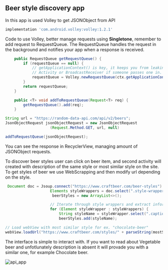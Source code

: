 ## Beer style discovery app

In this app is used Volley to get JSONObject from API

```gradle
implementation 'com.android.volley:volley:1.2.1'
```
Code to use Volley, better manage requests using **Singletone**, remember to add request to RequestQueue. The RequestQueue handles the request in the background and notifies your app when a response is received.
```java
    public RequestQueue getRequestQueue() {
        if (requestQueue == null) {
            // getApplicationContext() is key, it keeps you from leaking the
            // Activity or BroadcastReceiver if someone passes one in.
            requestQueue = Volley.newRequestQueue(ctx.getApplicationContext());
        }
        return requestQueue;
    }

    public <T> void addToRequestQueue(Request<T> req) {
        getRequestQueue().add(req);
    }

String url = "https://random-data-api.com/api/v2/beers";
JsonObjectRequest jsonObjectRequest = new JsonObjectRequest
                    (Request.Method.GET, url, null)

addToRequestQueue(jsonObjectRequest);

```
You can see the response in RecyclerView, managing amount of JSONObject requests.

To discover beer styles user can click on beer item, and second activity will created with description of the same style or most similar style on the site. To get styles of beer we use WebScrapping and then modify url depending on the style.

```java
 Document doc = Jsoup.connect("https://www.craftbeer.com/beer-styles").get();
                    Elements styleWrappers = doc.select(".style-wrapper");
                     beerStyles = new ArrayList<>();

                    // Iterate through style wrappers and extract information
                    for (Element styleWrapper : styleWrappers) {
                        String styleName = styleWrapper.select(".caption-title").text();
                        beerStyles.add(styleName);

// Load webView with most similar style for ex. "chocolate-beer"
webView.loadUrl("https://www.craftbeer.com/styles/" + parseString(mostSimilarStyle));
```

The interface is simple to interact with. If you want to read about Vegetable beer and unfotlunately description is absent it will provade you with a similar one, for example Chocolate beer.

![api_app](https://github.com/Peachka/ApiTest/assets/76593453/9b695ae5-cbc5-4c7f-9c79-169608bb57a3)

